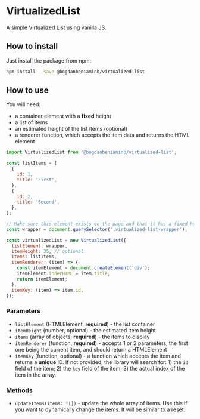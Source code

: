 # VirtualizedList

A simple Virtualized List using vanilla JS.

## How to install

Just install the package from npm:

```bash
npm install --save @bogdanbeniaminb/virtualized-list
```

## How to use

You will need:

- a container element with a **fixed** height
- a list of items
- an estimated height of the list items (optional)
- a renderer function, which accepts the item data and returns the HTML element

```javascript
import VirtualizedList from '@bogdanbeniaminb/virtualized-list';

const listItems = [
  {
    id: 1,
    title: 'First',
  },
  {
    id: 2,
    title: 'Second',
  },
];

// Make sure this element exists on the page and that it has a fixed height.
const wrapper = document.querySelector('.virtualized-list-wrapper');

const virtualizedList = new VirtualizedList({
  listElement: wrapper,
  itemHeight: 35, // optional
  items: listItems,
  itemRenderer: (item) => {
    const itemElement = document.createElement('div');
    itemElement.innerHTML = item.title;
    return itemElement;
  },
  itemKey: (item) => item.id,
});
```

### Parameters

- `listElement` (HTMLElement, **required**) - the list container
- `itemHeight` (number, optional) - the estimated item height
- `items` (array of objects, **required**) - the items to display
- `itemRenderer` (function, **required**) - accepts 1 or 2 parameters, the first one being the current item, and should return a HTMLElement
- `itemKey` (function, optional) - a function which accepts the item and returns a **unique** ID. If not provided, the library will search for: 1) the `id` field of the item; 2) the `key` field of the item; 3) the actual index of the item in the array.

### Methods

- `updateItems(items: T[])` - update the whole array of items. Use this if you want to dynamically change the items. It will be similar to a reset.

